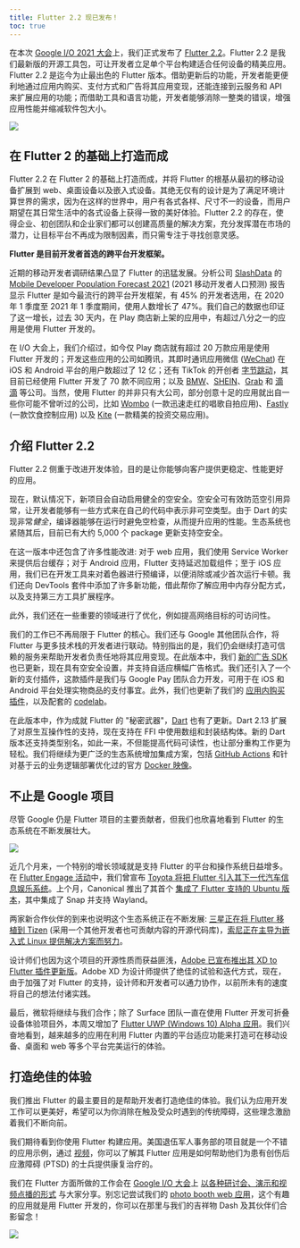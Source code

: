 ```yaml
---
title: Flutter 2.2 现已发布！
toc: true
---
```


在本次 [Google I/O 2021 大会](https://mp.weixin.qq.com/s/S1GZdQdwcdZKIbBY_FlzJQ)上，我们正式发布了 [Flutter 2.2](https://flutter.cn/docs/whats-new)。Flutter 2.2 是我们最新版的开源工具包，可让开发者立足单个平台构建适合任何设备的精美应用。Flutter 2.2 是迄今为止最出色的 Flutter 版本。借助更新后的功能，开发者能更便利地通过应用内购买、支付方式和广告将其应用变现，还能连接到云服务和 API 来扩展应用的功能；而借助工具和语言功能，开发者能够消除一整类的错误，增强应用性能并缩减软件包大小。

![](https://devrel.andfun.cn/devrel/posts/2021/05/zC30Hx.png)

## **在 Flutter 2 的基础上打造而成**

Flutter 2.2 在 Flutter 2 的基础上打造而成，并将 Flutter 的根基从最初的移动设备扩展到 web、桌面设备以及嵌入式设备。其绝无仅有的设计是为了满足环境计算世界的需求，因为在这样的世界中，用户有各式各样、尺寸不一的设备，而用户期望在其日常生活中的各式设备上获得一致的美好体验。Flutter 2.2 的存在，使得企业、初创团队和企业家们都可以创建高质量的解决方案，充分发挥潜在市场的潜力，让目标平台不再成为限制因素，而只需专注于寻找创意灵感。

**Flutter 是目前开发者首选的跨平台开发框架。**

近期的移动开发者调研结果凸显了 Flutter 的迅猛发展。分析公司 [SlashData](https://www.slashdata.co/) 的 [Mobile Developer Population Forecast 2021](https://www.slashdata.co/reports/?category=mobile-desktop) (2021 移动开发者人口预测) 报告显示 Flutter 是如今最流行的跨平台开发框架，有 45% 的开发者选用，在 2020 年 1 季度至 2021 年 1 季度期间，使用人数增长了 47%。我们自己的数据也印证了这一增长，过去 30 天内，在 Play 商店新上架的应用中，有超过八分之一的应用是使用 Flutter 开发的。

在 I/O 大会上，我们介绍过，如今仅 Play 商店就有超过 20 万款应用是使用 Flutter 开发的；开发这些应用的公司如腾讯，其即时通讯应用微信 ([WeChat](https://apps.apple.com/us/app/wechat/id414478124)) 在 iOS 和 Android 平台的用户数超过了 12 亿；还有 TikTok 的开创者 [字节跳动](https://www.bytedance.com/en/products/)，其目前已经使用 Flutter 开发了 70 款不同应用；以及 [BMW](https://www.press.bmwgroup.com/global/article/detail/T0328610EN/the-my-bmw-app:-new-features-and-tech-insights-for-march-2021?language=en)、[SHEIN](https://apps.apple.com/app/id878577184)、[Grab](https://apps.apple.com/app/id647268330) 和 [滴滴](https://play.google.com/store/apps/details?id=com.xiaojukeji.didi.global.customer&hl=None) 等公司。当然，使用 Flutter 的并非只有大公司，部分创意十足的应用就出自一些你可能不曾听过的公司，比如 [Wombo](https://play.google.com/store/apps/details?id=com.womboai.wombo&hl=None) (一款迅速走红的唱歌自拍应用)、[Fastly](https://play.google.com/store/apps/details?id=de.fastic.app&hl=None) (一款饮食控制应用) 以及 [Kite](https://play.google.com/store/apps/details?id=com.zerodha.kite3&hl=None) (一款精美的投资交易应用)。

## **介绍 Flutter 2.2**

Flutter 2.2 侧重于改进开发体验，目的是让你能够向客户提供更稳定、性能更好的应用。

现在，默认情况下，新项目会自动启用健全的空安全。空安全可有效防范空引用异常，让开发者能够有一些方式来在自己的代码中表示非可空类型。由于 Dart 的实现非常*健全*，编译器能够在运行时避免空检查，从而提升应用的性能。生态系统也紧随其后，目前已有大约 5,000 个 package 更新支持空安全。

在这一版本中还包含了许多性能改进: 对于 web 应用，我们使用 Service Worker 来提供后台缓存；对于 Android 应用，Flutter 支持延迟加载组件；至于 iOS 应用，我们已在开发工具来对着色器进行预编译，以便消除或减少首次运行卡顿。我们还向 DevTools 套件中添加了许多新功能，借此帮你了解应用中内存分配方式，以及支持第三方工具扩展程序。

此外，我们还在一些重要的领域进行了优化，例如提高网络目标的可访问性。

我们的工作已不再局限于 Flutter 的核心。我们还与 Google 其他团队合作，将 Flutter 与更多技术栈的开发者进行联动。特别指出的是，我们仍会继续打造可信赖的服务来帮助开发者负责任地将其应用变现。在此版本中，我们 [新的广告 SDK](https://developers.google.cn/admob/flutter/quick-start) 也已更新，现在具有空安全设置，并支持自适应横幅广告格式。我们还引入了一个新的支付插件，这款插件是我们与 Google Pay 团队合力开发，可用于在 iOS 和 Android 平台处理实物商品的支付事宜。此外，我们也更新了我们的 [应用内购买插件](https://pub.flutter-io.cn/packages/in_app_purchase)，以及配套的 [codelab](https://codelabs.developers.google.com/codelabs/flutter-in-app-purchases#0)。

在此版本中，作为成就 Flutter 的 "秘密武器"，[Dart](https://dart.cn/) 也有了更新。Dart 2.13 扩展了对原生互操作性的支持，现在支持在 FFI 中使用数组和封装结构体。新的 Dart 版本还支持类型别名，如此一来，不但能提高代码可读性，也让部分重构工作更为轻松。我们将继续为更广泛的生态系统增加集成方案，包括 [GitHub Actions](https://github.com/marketplace/actions/setup-dart-sdk) 和针对基于云的业务逻辑部署优化过的官方 [Docker 映像](https://hub.docker.com/_/dart)。

## **不止是 Google 项目**

尽管 Google 仍是 Flutter 项目的主要贡献者，但我们也欣喜地看到 Flutter 的生态系统在不断发展壮大。

![](https://devrel.andfun.cn/devrel/posts/2021/05/vulUJU.png)

近几个月来，一个特别的增长领域就是支持 Flutter 的平台和操作系统日益增多。在 [Flutter Engage 活动](https://flutter.cn/posts/flutter-engage-event-recap)中，我们曾宣布 [Toyota 将把 Flutter 引入其下一代汽车信息娱乐系统](https://flutter.cn/posts/seamless-multi-platform-app-development-with-flutter)。上个月，Canonical 推出了其首个 [集成了 Flutter 支持的 Ubuntu 版本](https://ubuntu.com/blog/ubuntu-21-04-is-here)，其中集成了 Snap 并支持 Wayland。

两家新合作伙伴的到来也说明这个生态系统正在不断发展: [三星正在将 Flutter 移植到 Tizen](https://github.com/flutter-tizen/flutter-tizen) (采用一个其他开发者也可贡献内容的开源代码库)，[索尼正在主导为嵌入式 Linux 提供解决方案而努力](https://github.com/sony/flutter-embedded-linux)。

设计师们也因为这个项目的开源性质而获益匪浅，[Adobe 已宣布推出其 XD to Flutter 插件更新版](https://flutter.cn/posts/announcing-xd-to-flutter-v2-0)。Adobe XD 为设计师提供了绝佳的试验和迭代方式，现在，由于加强了对 Flutter 的支持，设计师和开发者可以通力协作，以前所未有的速度将自己的想法付诸实践。

最后，微软将继续与我们合作；除了 Surface 团队一直在使用 Flutter 开发可折叠设备体验项目外，本周又增加了 [Flutter UWP (Windows 10) Alpha 应用](https://flutter.cn/desktop#windows-uwp)。我们兴奋地看到，越来越多的应用在利用 Flutter 内置的平台适应功能来打造可在移动设备、桌面和 web 等多个平台完美运行的体验。

## **打造绝佳的体验**

我们推出 Flutter 的最主要目的是帮助开发者打造绝佳的体验。我们认为应用开发工作可以更美好，希望可以为你消除在触及受众时遇到的传统障碍，这些理念激励着我们不断向前。

我们期待看到你使用 Flutter 构建应用。美国退伍军人事务部的项目就是一个不错的应用示例，通过 [视频](https://youtu.be/2S-KkvFuLWs)，你可以了解其 Flutter 应用是如何帮助他们为患有创伤后应激障碍 (PTSD) 的士兵提供康复治疗的。

我们在 Flutter 方面所做的工作会在 [Google I/O 大会](https://mp.weixin.qq.com/s/S1GZdQdwcdZKIbBY_FlzJQ)上 [以各种研讨会、演示和视频点播的形式](https://events.google.com/io/program/content?4=topic_flutter) 与大家分享。别忘记尝试我们的 [photo booth web 应用](https://photobooth.flutter.dev)，这个有趣的应用就是用 Flutter 开发的，你可以在那里与我们的吉祥物 Dash 及其伙伴们合影留念！

![](https://devrel.andfun.cn/devrel/posts/2021/05/r8Qxd4.png)
